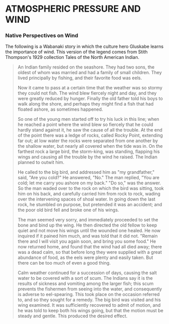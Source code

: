 # ATMOSPHERIC PRESSURE AND WIND

### Native Perspectives on Wind

The following is a Wabanaki story in which the culture hero Gluskabe learns the importance of wind. This version of the legend comes from Stith Thompson's 1929 collection Tales of the North American Indian.



> An Indian family resided on the seashore. They had two sons, the oldest of whom was married and had a family of small children. They lived principally by fishing, and their favorite food was eels.
>
> Now it came to pass at a certain time that the weather was so stormy they could not fish. The wind blew fiercely night and day, and they were greatly reduced by hunger. Finally the old father told his boys to walk along the shore, and perhaps they might find a fish that had floated ashore, as sometimes happened.
>
> So one of the young men started off to try his luck in this line; when he reached a point where the wind blew so fiercely that he could hardly stand against it, he saw the cause of all the trouble. At the end of the point there was a ledge of rocks, called Rocky Point, extending far out; at low water the rocks were separated from one another by the shallow water, but nearly all covered when the tide was in. On the farthest rock a large bird, the storm-king, was standing, flapping his wings and causing all the trouble by the wind he raised. The Indian planned to outwit him.
>
> He called to the big bird, and addressed him as "my grandfather," said, "Are you cold?" He answered, "No." The man replied, "You are cold; let me carry you ashore on my back." "Do so," was the answer. So the man waded over to the rock on which the bird was sitting, took him on his back, and carefully carried him from rock to rock, wading over the intervening spaces of shoal water. In going down the last rock, he stumbled on purpose, but pretended it was an accident; and the poor old bird fell and broke one of his wings.
>
> The man seemed very sorry, and immediately proceeded to set the bone and bind up the wing. He then directed the old fellow to keep quiet and not move his wings until the wounded one healed. He now inquired if it pained him much, and was told that it did not. "Remain there and I will visit you again soon, and bring you some food." He now returned home, and found that the wind had all died away; there was a dead calm, so that before long they were supplied with a great abundance of food, as the eels were plenty and easily taken. But there can be too much of even a good thing.
>
> Calm weather continued for a succession of days, causing the salt water to be covered with a sort of scum. The Indians say it is the results of sickness and vomiting among the larger fish; this scum prevents the fishermen from seeing into the water, and consequently is adverse to eel-spearing. This took place on the occasion referred to, and so they sought for a remedy. The big bird was visited and his wing examined. It was sufficiently recovered to admit of motion, and he was told to keep both his wings going, but that the motion must be steady and gentle. This produced the desired effect.



